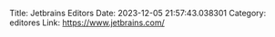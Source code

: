 Title: Jetbrains Editors
Date: 2023-12-05 21:57:43.038301
Category: editores
Link: https://www.jetbrains.com/
